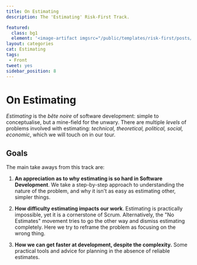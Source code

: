 ```yaml
---
title: On Estimating
description: The 'Estimating' Risk-First Track.

featured: 
  class: bg1
  element: '<image-artifact imgsrc="/public/templates/risk-first/posts/tape-measure.svg">On Estimating</image-artifact>'
layout: categories
cat: Estimating
tags:
 - Front
tweet: yes
sidebar_position: 8
---
```


# On Estimating 

_Estimating_ is the _bête noire_ of software development: simple to conceptualise, but a mine-field for the unwary.  There are multiple _levels_ of problems involved with estimating: _technical, theoretical, political, social, economic_, which we will touch on in our tour.

## Goals

The main take aways from this track are:

1.  **An appreciation as to why estimating is so hard in Software Development**.   We take a step-by-step approach to understanding the nature of the problem, and why it isn't as easy as estimating other, simpler things.

2.  **How difficulty estimating impacts our work**.  Estimating is practically impossible, yet it is a cornerstone of Scrum.  Alternatively, the "No Estimates" movement tries to go the other way and dismiss estimating completely.  Here we try to reframe the problem as focusing on the wrong thing.

3.  **How we can get faster at development, despite the complexity.**  Some practical tools and advice for planning in the absence of reliable estimates.

<TagList tag="Estimating" filter="estimating" />
